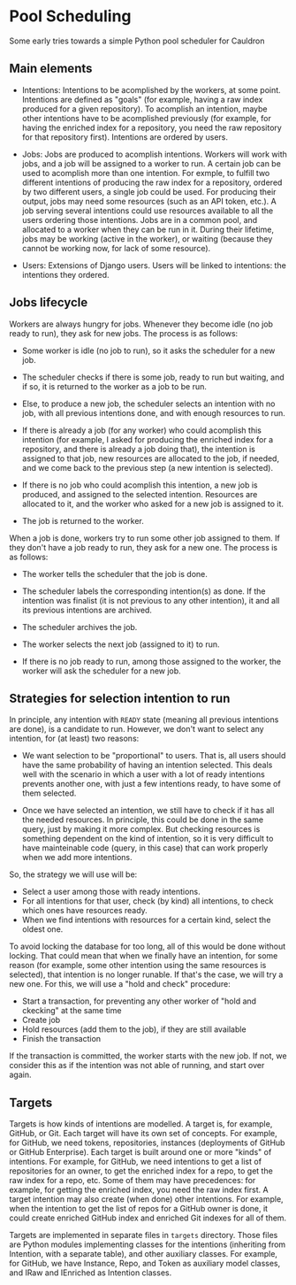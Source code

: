 # Pool Scheduling

Some early tries towards a simple Python pool scheduler for Cauldron 

## Main elements

* Intentions: Intentions to be acomplished by the workers, at some point.
Intentions are defined as "goals" (for example, having a raw index produced
for a given repository). To acomplish an intention, maybe other intentions
have to be acomplished previously (for example, for having the enriched
index for a repository, you need the raw repository for that repository first).
Intentions are ordered by users.

* Jobs: Jobs are produced to acomplish intentions. Workers will work
with jobs, and a job will be assigned to a worker to run.
A certain job can be used to acomplish more than one intention.
For exmple, to fulfill two different intentions of producing the raw index
for a repository, ordered by two different users, a single job could be used.
For producing their output, jobs may need some resources
(such as an API token, etc.). A job serving several intentions
could use resources available to all the users ordering those intentions.
Jobs are in a common pool, and allocated to a worker when they can be run in it.
During their lifetime, jobs may be working (active in the worker),
or waiting (because they cannot be working now, for lack of some resource).

* Users: Extensions of Django users. Users will be linked to intentions:
the intentions they ordered.

## Jobs lifecycle

Workers are always hungry for jobs. Whenever they become idle
(no job ready to run), they ask for new jobs.
The process is as follows:

* Some worker is idle (no job to run), so it asks the scheduler
for a new job.

* The scheduler checks if there is some job,
ready to run but waiting, and if so, it is returned to the worker as
a job to be run.

* Else, to produce a new job, the scheduler selects an intention with no job,
with all previous intentions done, and with enough resources to run.

* If there is already a job (for any worker) who could acomplish this
intention (for example, I asked for producing the enriched index
for a repository, and there is already a job doing that), the
intention is assigned to that job, new resources are allocated to
the job, if needed, and we come back to the previous step (a new
intention is selected).

* If there is no job who could acomplish this intention,
a new job is produced, and assigned to the selected intention.
Resources are allocated to it, and the worker who asked for a new job
is assigned to it.

* The job is returned to the worker.

When a job is done, workers try to run some other job assigned to them.
If they don't have a job ready to run, they ask for a new one.
The process is as follows:

* The worker tells the scheduler that the job is done.

* The scheduler labels the corresponding intention(s) as done.
If the intention was finalist (it is not previous to any other
intention), it and all its previous intentions are archived.

* The scheduler archives the job.

* The worker selects the next job (assigned to it) to run.

* If there is no job ready to run, among those assigned to the worker,
the worker will ask the scheduler for a new job.

## Strategies for selection intention to run

In principle, any intention with `READY` state (meaning all previous
intentions are done), is a candidate to run. However, we don't want to
select any intention, for (at least) two reasons:

* We want selection to be "proportional" to users. That is, all users should
have the same probability of having an intention selected. This deals well with
the scenario in which a user with a lot of ready intentions prevents another one,
with just a few intentions ready, to have some of them selected.

* Once we have selected an intention, we still have to check if it has
all the needed resources. In principle, this could be done in the same query,
just by making it more complex. But checking resources is something dependent
on the kind of intention, so it is very difficult to have mainteinable code
(query, in this case) that can work properly when we add more intentions.

So, the strategy we will use will be:

* Select a user among those with ready intentions.
* For all intentions for that user, check (by kind) all intentions, to check
which ones have resources ready.
* When we find intentions with resources for a certain kind, select the oldest one.

To avoid locking the database for too long, all of this would be done without
locking. That could mean that when we finally have an intention, for some reason
(for example, some other intention using the same resources is selected),
that intention is no longer runable. If that's the case, we will try a new one.
For this, we will use a "hold and check" procedure:

* Start a transaction, for preventing any other worker of "hold and ckecking" at the same time
* Create job
* Hold resources (add them to the job), if they are still available
* Finish the transaction

If the transaction is committed, the worker starts with the new job.
If not, we consider this as if the intention was not able of running,
and start over again.

## Targets

Targets is how kinds of intentions are modelled. A target is, for example,
GitHub, or Git. Each target will have its own set of concepts. For example,
for GitHub, we need tokens, repositories, instances (deployments of
GitHub or GitHub Enterprise). Each target is built around one or more
"kinds" of intentions. For example, for GitHub, we need intentions to
get a list of repositories for an owner, to get the enriched index for
a repo, to get the raw index for a repo, etc. Some of them may have
precedences: for example, for getting the enriched index, you need the
raw index first. A target intention may also create (when done) other
intentions. For example, when the intention to get the list of repos
for a GitHub owner is done, it could create enriched GitHub index and
enriched Git indexes for all of them.

Targets are implemented in separate files in `targets` directory.
Those files are Python modules implementing classes for the intentions
(inheriting from Intention, with a separate table), and other auxiliary
classes. For example, for GitHub, we have Instance, Repo, and Token as
auxiliary model classes, and IRaw and IEnriched as Intention classes.